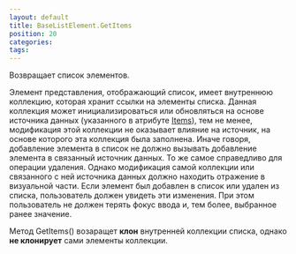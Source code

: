 ```yaml
---
layout: default
title: BaseListElement.GetItems
position: 20
categories: 
tags: 
---
```


Возвращает список элементов.

Элемент представления, отображающий список, имеет внутреннюю коллекцию, которая хранит ссылки на элементы списка. Данная коллекция может инициализироваться или обновляться на основе источника данных (указанного в атрибуте [Items](http://demo.infinnity.ru:8081/display/MC/BaseListElement)), тем не менее, модификация этой коллекции не оказывает влияние на источник, на основе которого эта коллекция была заполнена. Иначе говоря, добавление элемента в список не должно вызывать добавление элемента в связанный источник данных. То же самое справедливо для операции удаления. Однако модификация самой коллекции или связанного с ней источника данных должно находить отражение в визуальной части. Если элемент был добавлен в список или удален из списка, пользователь должен увидеть эти изменения. При этом пользователь не должен терять фокус ввода и, тем более, выбранное ранее значение.

Метод GetItems() возаращет **клон** внутренней коллекции списка, однако **не клонирует** сами элементы коллекции.

 

 

